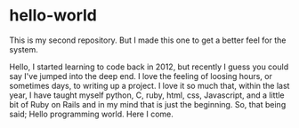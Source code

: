 # hello-world
This is my second repository. But I made this one to get a better feel for the system.

Hello, 
  I started learning to code back in 2012, but recently I guess you could say I've jumped into the deep end. I love the feeling of loosing hours, or sometimes days, to writing up a project. I love it so much that, within the last year, I have taught myself python, C, ruby, html, css, Javascript, and a little bit of Ruby on Rails and in my mind that is just the beginning. So, that being said; Hello programming world. Here I come.

